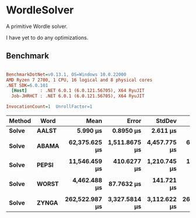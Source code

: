 # WordleSolver

A primitive Wordle solver.

I have yet to do any optimizations.

## Benchmark

``` ini

BenchmarkDotNet=v0.13.1, OS=Windows 10.0.22000
AMD Ryzen 7 2700, 1 CPU, 16 logical and 8 physical cores
.NET SDK=6.0.101
  [Host]     : .NET 6.0.1 (6.0.121.56705), X64 RyuJIT
  Job-JHRHCT : .NET 6.0.1 (6.0.121.56705), X64 RyuJIT

InvocationCount=1  UnrollFactor=1  

```
| Method |  Word |           Mean |         Error |       StdDev |         Median | Ratio | Allocated |
|------- |------ |---------------:|--------------:|-------------:|---------------:|------:|----------:|
|  **Solve** | **AALST** |       **5.990 μs** |     **0.8950 μs** |     **2.611 μs** |       **4.850 μs** |  **1.00** |     **816 B** |
|        |       |                |               |              |                |       |           |
|  **Solve** | **ABAMA** |  **62,375.625 μs** | **1,511.8675 μs** | **4,457.775 μs** |  **61,680.950 μs** |  **1.00** | **281,008 B** |
|        |       |                |               |              |                |       |           |
|  **Solve** | **PEPSI** |  **11,546.459 μs** |   **410.6277 μs** | **1,210.745 μs** |  **12,322.500 μs** |  **1.00** | **269,680 B** |
|        |       |                |               |              |                |       |           |
|  **Solve** | **WORST** |   **4,462.488 μs** |    **87.7632 μs** |   **141.721 μs** |   **4,494.100 μs** |  **1.00** | **266,376 B** |
|        |       |                |               |              |                |       |           |
|  **Solve** | **ZYNGA** | **262,522.987 μs** | **3,327.5814 μs** | **3,112.622 μs** | **261,959.800 μs** |  **1.00** | **408,376 B** |
